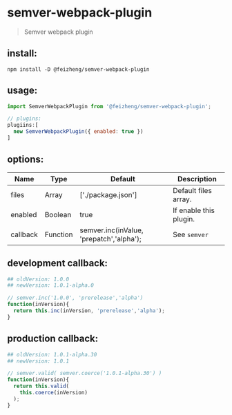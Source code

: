 # semver-webpack-plugin
> Semver webpack plugin


## install:
```shell
npm install -D @feizheng/semver-webpack-plugin
```

## usage:
```js
import SemverWebpackPlugin from '@feizheng/semver-webpack-plugin';

// plugins:
plugiins:[
  new SemverWebpackPlugin({ enabled: true })
]
```

## options:
| Name     | Type     | Default                                  | Description            |
| -------- | -------- | ---------------------------------------- | ---------------------- |
| files    | Array    | ['./package.json']                       | Default files array.   |
| enabled  | Boolean  | true                                     | If enable this plugin. |
| callback | Function | semver.inc(inValue, 'prepatch','alpha'); | See `semver`           |


## development callback:
```conf
## oldVersion: 1.0.0
## newVersion: 1.0.1-alpha.0
```
```js
// semver.inc('1.0.0', 'prerelease','alpha')
function(inVersion){
  return this.inc(inVersion, 'prerelease','alpha');
}
```

## production callback:
```conf
## oldVersion: 1.0.1-alpha.30
## newVersion: 1.0.1
```
```js
// semver.valid( semver.coerce('1.0.1-alpha.30') )
function(inVersion){
  return this.valid(
    this.coerce(inVersion)
  );
}

```
